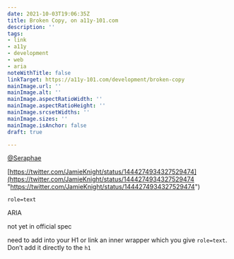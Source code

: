 ```yaml
---
date: 2021-10-03T19:06:35Z
title: Broken Copy, on a11y-101.com
description: ''
tags:
- link
- a11y
- development
- web
- aria
noteWithTitle: false
linkTarget: https://a11y-101.com/development/broken-copy
mainImage.url: ''
mainImage.alt: ''
mainImage.aspectRatioWidth: ''
mainImage.aspectRatioHeight: ''
mainImage.srcsetWidths: ''
mainImage.sizes: ''
mainImage.isAnchor: false
draft: true

---
```

[@Seraphae](https://twitter.com/Seraphae)

[https://twitter.com/JamieKnight/status/1444274934327529474](https://twitter.com/JamieKnight/status/1444274934327529474 "https://twitter.com/JamieKnight/status/1444274934327529474")

`role=text`

ARIA

not yet in official spec

need to add into your H1 or link an inner wrapper which you give `role=text`. Don’t add it directly to the `h1`